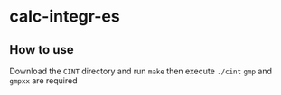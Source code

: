 # calc-integr-es

## How to use

Download the `CINT` directory and run `make` then execute `./cint`
`gmp` and `gmpxx` are required
